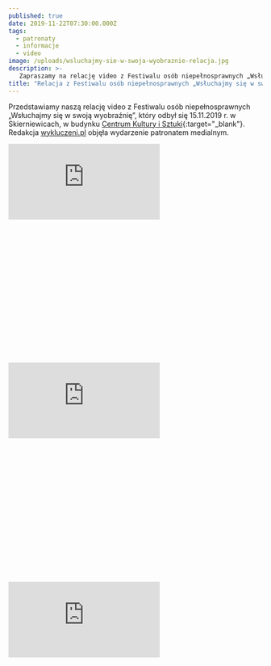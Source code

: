 ```yaml
---
published: true
date: 2019-11-22T07:30:00.000Z
tags:
  - patronaty
  - informacje
  - video
image: /uploads/wsluchajmy-sie-w-swoja-wyobraznie-relacja.jpg
description: >-
   Zapraszamy na relację video z Festiwalu osób niepełnosprawnych „Wsłuchajmy się w swoją wyobraźnię”, który odbył się 15.11.2019 r.
title: "Relacja z Festiwalu osób niepełnosprawnych „Wsłuchajmy się w swoją wyobraźnię”"
---
```


Przedstawiamy naszą relację video z Festiwalu osób niepełnosprawnych „Wsłuchajmy się w swoją wyobraźnię”, który odbył się 15.11.2019 r. w Skierniewicach, w budynku [Centrum Kultury i Sztuki](https://cekis.pl/){:target="_blank"}. Redakcja [wykluczeni.pl](https://www.wykluczeni.pl/) objęła wydarzenie patronatem medialnym. 


<div class="relative mb-10" style="padding-bottom: 56.25%">
<iframe class="absolute w-full h-full" src="https://www.youtube.com/embed/AIBiuD_irvU?rel=0" frameborder="0" allow="accelerometer; autoplay; encrypted-media; gyroscope; picture-in-picture" allowfullscreen></iframe>
</div>

<div class="relative mb-10" style="padding-bottom: 56.25%">
<iframe class="absolute w-full h-full" src="https://www.youtube.com/embed/QhQAPa1bi0w" frameborder="0" allow="accelerometer; autoplay; encrypted-media; gyroscope; picture-in-picture" allowfullscreen></iframe>
</div>

<div class="relative" style="padding-bottom: 56.25%">
<iframe class="absolute w-full h-full" src="https://www.youtube.com/embed/KRsh6jzui5s?rel=0" frameborder="0" allow="accelerometer; autoplay; encrypted-media; gyroscope; picture-in-picture" allowfullscreen></iframe>
</div>
